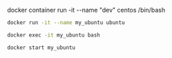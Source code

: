 docker container run -it --name "dev" centos /bin/bash


```bash
docker run -it --name my_ubuntu ubuntu

docker exec -it my_ubuntu bash

docker start my_ubuntu
```